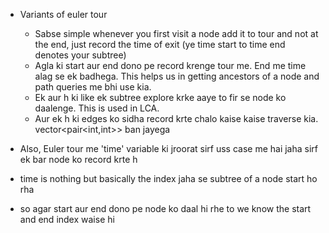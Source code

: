 - Variants of euler tour  
  - Sabse simple whenever you first visit a node add it to tour and not at the end, just record the time of exit (ye time start to time end denotes your subtree)
  - Agla ki start aur end dono pe record krenge tour me. End me time alag se ek badhega. This helps us in getting ancestors of a node and path queries me bhi use kia.
  - Ek aur h ki like ek subtree explore krke aaye to fir se node ko daalenge. This is used in LCA.
  - Aur ek h ki edges ko sidha record krte chalo kaise kaise traverse kia. vector<pair<int,int>> ban jayega

- Also, Euler tour me 'time' variable ki jroorat sirf uss case me hai jaha sirf ek bar node ko record krte h
- time is nothing but basically the index jaha se subtree of a node start ho rha
- so agar start aur end dono pe node ko daal hi rhe to we know the start and end index waise hi 

